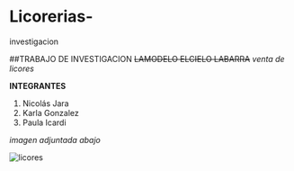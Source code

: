 # Licorerias-
investigacion 

##TRABAJO DE INVESTIGACION
~~LAMODELO ELCIELO LABARRA~~
*venta de licores*

**INTEGRANTES**
<ol>
<li>Nicolás Jara</li>
<li>Karla Gonzalez</li>
<li>Paula Icardi</li>
</ol>

*imagen adjuntada abajo*


![licores](https://encrypted-tbn0.gstatic.com/images?q=tbn:ANd9GcSxK1Ht_Rp1fJv6A9ua2KRjRnXTBxwcJP5XDrR5gcToHxHqBkmc&usqp=CAU)
